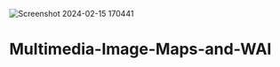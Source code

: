 ![Screenshot 2024-02-15 170441](https://github.com/poeticinspiired/Multimedia-Image-Maps-and-WAI/assets/89709811/619649ef-9622-434f-94f4-aa6c8c3b7764)
# Multimedia-Image-Maps-and-WAI
